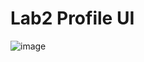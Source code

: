 # Lab2 Profile UI
![image](https://github.com/user-attachments/assets/820f6322-a873-4532-bc2b-d1b9cb091b84)
